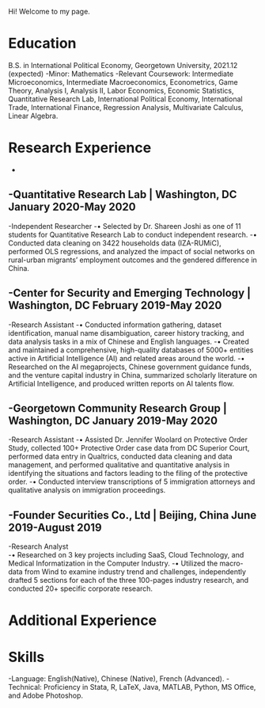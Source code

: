 Hi! Welcome to my page.

Education
======
B.S. in International Political Economy, Georgetown University, 2021.12 (expected)
-Minor: Mathematics
-Relevant Coursework: Intermediate Microeconomics, Intermediate Macroeconomics, Econometrics, Game Theory, Analysis I, Analysis II, Labor Economics, Economic Statistics, Quantitative Research Lab, International Political Economy, International Trade, International Finance, Regression Analysis, Multivariate Calculus, Linear Algebra.

Research Experience
======
-
-Quantitative Research Lab | Washington, DC	                                             January 2020-May 2020
-
-Independent Researcher
-•	Selected by Dr. Shareen Joshi as one of 11 students for Quantitative Research Lab to conduct independent research.
-•	Conducted data cleaning on 3422 households data (IZA-RUMiC), performed OLS regressions, and analyzed the impact of social networks on rural-urban migrants’ employment outcomes and the gendered difference in China.

-Center for Security and Emerging Technology | Washington, DC	                           February 2019-May 2020
-
-Research Assistant
-•	Conducted information gathering, dataset identification, manual name disambiguation, career history tracking, and data analysis tasks in a mix of Chinese and English languages. 
-•	Created and maintained a comprehensive, high-quality databases of 5000+ entities active in Artificial Intelligence (AI) and related areas around the world.
-•	Researched on the AI megaprojects, Chinese government guidance funds, and the venture capital industry in China, summarized scholarly literature on Artificial Intelligence, and produced written reports on AI talents flow.

-Georgetown Community Research Group | Washington, DC	                                    January 2019-May 2020
-
-Research Assistant
-•	Assisted Dr. Jennifer Woolard on Protective Order Study, collected 100+ Protective Order case data from DC Superior Court, performed data entry in Qualtrics, conducted data cleaning and data management, and performed qualitative and quantitative analysis in identifying the situations and factors leading to the filing of the protective order.
-•	Conducted interview transcriptions of 5 immigration attorneys and qualitative analysis on immigration proceedings.

-Founder Securities Co., Ltd | Beijing, China                                              June 2019-August 2019
-
-Research Analyst                     
-•	Researched on 3 key projects including SaaS, Cloud Technology, and Medical Informatization in the Computer Industry.
-•	Utilized the macro-data from Wind to examine industry trend and challenges, independently drafted 5 sections for each of the three 100-pages industry research, and conducted 20+ specific corporate research.

Additional Experience
======


Skills
======
-Language: English(Native), Chinese (Native), French (Advanced).
-Technical: Proficiency in Stata, R, LaTeX, Java, MATLAB, Python, MS Office, and Adobe Photoshop.


